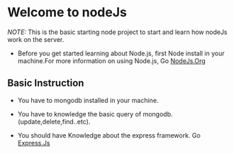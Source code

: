 #  Welcome to nodeJs
 _NOTE:_ This is the basic starting node project to start and learn how  nodeJs work on the server.
 * Before you get started learning about Node.js, first Node install in your machine.For more information on using Node.js,
 Go [NodeJs.Org](https://nodejs.org)
 
##  Basic Instruction

* You have to mongodb installed in your machine.

* You have to knowledge the basic query of mongodb.(update,delete,find..etc).

* You should have Knowledge about the express framework.
 Go [Express.Js](https://expressjs.com/)

